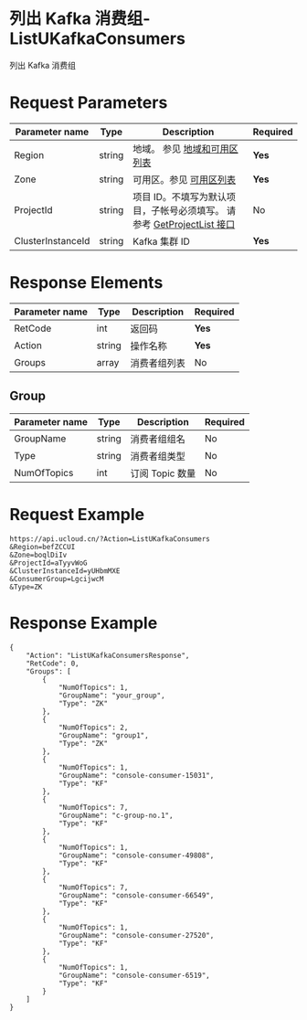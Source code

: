 # 列出 Kafka 消费组-ListUKafkaConsumers

列出 Kafka 消费组

# Request Parameters
|Parameter name|Type|Description|Required|
|---|---|---|---|
|Region|string|地域。 参见 [地域和可用区列表](api/summary/regionlist)|**Yes**|
|Zone|string|可用区。参见 [可用区列表](api/summary/regionlist)|**Yes**|
|ProjectId|string|项目 ID。不填写为默认项目，子帐号必须填写。 请参考 [GetProjectList 接口](api/summary/get_project_list)|No|
|ClusterInstanceId|string|Kafka 集群 ID|**Yes**|

# Response Elements
|Parameter name|Type|Description|Required|
|---|---|---|---|
|RetCode|int|返回码|**Yes**|
|Action|string|操作名称|**Yes**|
|Groups|array|消费者组列表|No|

## Group
|Parameter name|Type|Description|Required|
|---|---|---|---|
|GroupName|string|消费者组组名|No|
|Type|string|消费者组类型|No|
|NumOfTopics|int|订阅 Topic 数量|No|

# Request Example
```
https://api.ucloud.cn/?Action=ListUKafkaConsumers
&Region=befZCCUI
&Zone=boqlDiIv
&ProjectId=aTyyvWoG
&ClusterInstanceId=yUHbmMXE
&ConsumerGroup=LgcijwcM
&Type=ZK
```

# Response Example
```
{
    "Action": "ListUKafkaConsumersResponse", 
    "RetCode": 0, 
    "Groups": [
        {
            "NumOfTopics": 1, 
            "GroupName": "your_group", 
            "Type": "ZK"
        }, 
        {
            "NumOfTopics": 2, 
            "GroupName": "group1", 
            "Type": "ZK"
        }, 
        {
            "NumOfTopics": 1, 
            "GroupName": "console-consumer-15031", 
            "Type": "KF"
        }, 
        {
            "NumOfTopics": 7, 
            "GroupName": "c-group-no.1", 
            "Type": "KF"
        }, 
        {
            "NumOfTopics": 1, 
            "GroupName": "console-consumer-49808", 
            "Type": "KF"
        }, 
        {
            "NumOfTopics": 7, 
            "GroupName": "console-consumer-66549", 
            "Type": "KF"
        }, 
        {
            "NumOfTopics": 1, 
            "GroupName": "console-consumer-27520", 
            "Type": "KF"
        }, 
        {
            "NumOfTopics": 1, 
            "GroupName": "console-consumer-6519", 
            "Type": "KF"
        }
    ]
}
```

